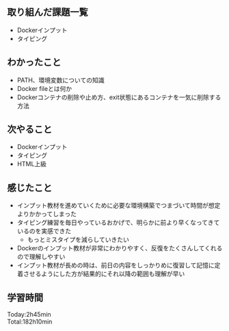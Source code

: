 ## 取り組んだ課題一覧
- Dockerインプット
- タイピング
## わかったこと
- PATH、環境変数についての知識
- Docker fileとは何か
- Dockerコンテナの削除や止め方、exit状態にあるコンテナを一気に削除する方法
## 次やること
- Dockerインプット
- タイピング
- HTML上級
## 感じたこと
- インプット教材を進めていくために必要な環境構築でつまづいて時間が想定よりかかってしまった
- タイピング練習を毎日やっているおかげで、明らかに前より早くなってきているのを実感できた
  - もっとミスタイプを減らしていきたい
- Dockerのインプット教材が非常にわかりやすく、反復をたくさんしてくれるので理解しやすい
- インプット教材が長めの時は、前日の内容をしっかりめに復習して記憶に定着させるようにした方が結果的にそれ以降の範囲も理解が早い
## 学習時間
Today:2h45min  
Total:182h10min  
